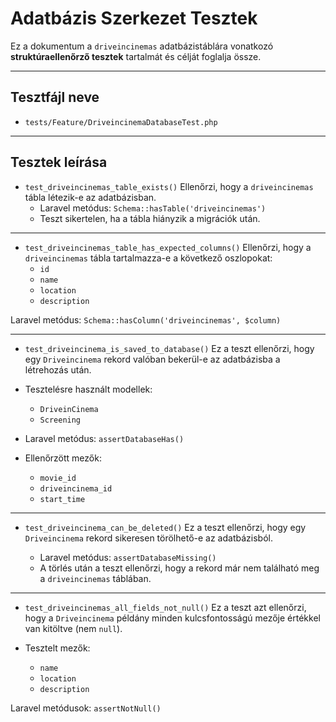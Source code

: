 # Adatbázis Szerkezet Tesztek
Ez a dokumentum a `driveincinemas` adatbázistáblára vonatkozó **struktúraellenőrző tesztek** tartalmát és célját foglalja össze.
***

## Tesztfájl neve
- `tests/Feature/DriveincinemaDatabaseTest.php`
***

## Tesztek leírása
- `test_driveincinemas_table_exists()`
Ellenőrzi, hogy a `driveincinemas` tábla létezik-e az adatbázisban.
    - Laravel metódus: `Schema::hasTable('driveincinemas')`
    - Teszt sikertelen, ha a tábla hiányzik a migrációk után.
***

- `test_driveincinemas_table_has_expected_columns()`
Ellenőrzi, hogy a `driveincinemas` tábla tartalmazza-e a következő oszlopokat:
    - `id`
    - `name`
    - `location`
    - `description`

Laravel metódus: `Schema::hasColumn('driveincinemas', $column)`
***

- `test_driveincinema_is_saved_to_database()`
Ez a teszt ellenőrzi, hogy egy `Driveincinema` rekord valóban bekerül-e az adatbázisba a létrehozás után.

- Tesztelésre használt modellek:
  - `DriveinCinema`
  - `Screening`
- Laravel metódus: `assertDatabaseHas()`

- Ellenőrzött mezők:
    - `movie_id`
    - `driveincinema_id`
    - `start_time`
***

- `test_driveincinema_can_be_deleted()`
Ez a teszt ellenőrzi, hogy egy `Driveincinema` rekord sikeresen törölhető-e az adatbázisból.

    - Laravel metódus: `assertDatabaseMissing()`
    - A törlés után a teszt ellenőrzi, hogy a rekord már nem található meg a `driveincinemas` táblában.
***

- `test_driveincinemas_all_fields_not_null()`
Ez a teszt azt ellenőrzi, hogy a `Driveincinema` példány minden kulcsfontosságú mezője értékkel van kitöltve (nem `null`).

- Tesztelt mezők:
  - `name`
  - `location`
  - `description`

Laravel metódusok: `assertNotNull()`